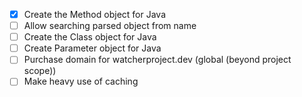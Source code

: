 
 - [x] Create the Method object for Java 
 - [ ] Allow searching parsed object from name <case of return type>
 - [ ] Create the Class object for Java 
 - [ ] Create Parameter object for Java
 - [ ] Purchase domain for watcherproject.dev (global (beyond project scope))
 - [ ] Make heavy use of caching 